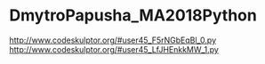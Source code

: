 # DmytroPapusha_MA2018Python
http://www.codeskulptor.org/#user45_F5rNGbEqBl_0.py
http://www.codeskulptor.org/#user45_LfJHEnkkMW_1.py
